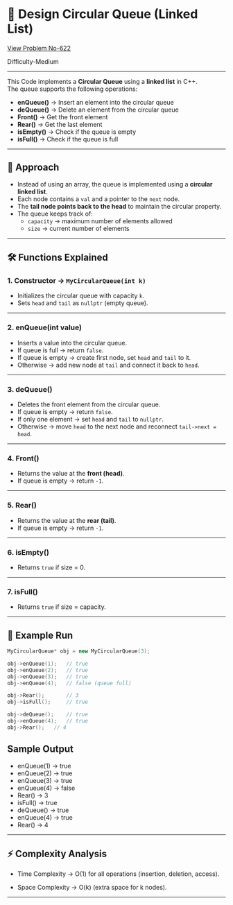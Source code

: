 # 🚀 Design Circular Queue (Linked List)
[View Problem No-622](https://leetcode.com/problems/design-circular-queue/description/)

Difficulty-Medium

---
This Code implements a **Circular Queue** using a **linked list** in C++.  
The queue supports the following operations:

- **enQueue()** → Insert an element into the circular queue  
- **deQueue()** → Delete an element from the circular queue  
- **Front()** → Get the front element  
- **Rear()** → Get the last element  
- **isEmpty()** → Check if the queue is empty  
- **isFull()** → Check if the queue is full  

---

## 📌 Approach

- Instead of using an array, the queue is implemented using a **circular linked list**.  
- Each node contains a `val` and a pointer to the `next` node.  
- The **tail node points back to the head** to maintain the circular property.  
- The queue keeps track of:
  - `capacity` → maximum number of elements allowed  
  - `size` → current number of elements  

---

## 🛠 Functions Explained

### 1. **Constructor → `MyCircularQueue(int k)`**
- Initializes the circular queue with capacity `k`.  
- Sets `head` and `tail` as `nullptr` (empty queue).  

---

### 2. **enQueue(int value)**
- Inserts a value into the circular queue.  
- If queue is full → return `false`.  
- If queue is empty → create first node, set `head` and `tail` to it.  
- Otherwise → add new node at `tail` and connect it back to `head`.  

---

### 3. **deQueue()**
- Deletes the front element from the circular queue.  
- If queue is empty → return `false`.  
- If only one element → set `head` and `tail` to `nullptr`.  
- Otherwise → move `head` to the next node and reconnect `tail->next = head`.  

---

### 4. **Front()**
- Returns the value at the **front (head)**.  
- If queue is empty → return `-1`.  

---

### 5. **Rear()**
- Returns the value at the **rear (tail)**.  
- If queue is empty → return `-1`.  

---

### 6. **isEmpty()**
- Returns `true` if size = 0.  

---

### 7. **isFull()**
- Returns `true` if size = capacity.  

---

## 🧪 Example Run

```cpp
MyCircularQueue* obj = new MyCircularQueue(3);

obj->enQueue(1);   // true
obj->enQueue(2);   // true
obj->enQueue(3);   // true
obj->enQueue(4);   // false (queue full)

obj->Rear();       // 3
obj->isFull();     // true

obj->deQueue();    // true
obj->enQueue(4);   // true
obj->Rear();   // 4
```
## Sample Output

- enQueue(1) → true 
- enQueue(2) → true
- enQueue(3) → true
- enQueue(4) → false
- Rear() → 3
- isFull() → true
- deQueue() → true
- enQueue(4) → true
- Rear() → 4
---

## ⚡ Complexity Analysis

- Time Complexity → O(1) for all operations (insertion, deletion, access).

- Space Complexity → O(k) (extra space for k nodes).
---